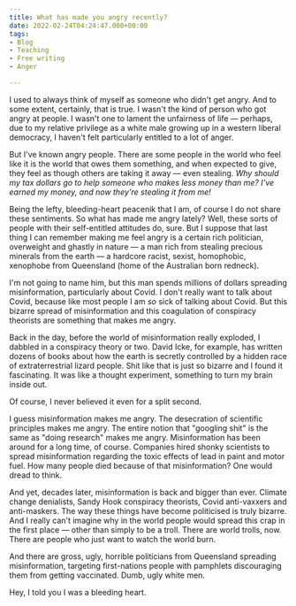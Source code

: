 ```yaml
---
title: What has made you angry recently?
date: 2022-02-24T04:24:47.000+00:00
tags:
- Blog
- Teaching
- Free writing
- Anger

---
```

I used to always think of myself as someone who didn't get angry. And to some extent, certainly, that is true. I wasn't the kind of person who got angry at people. I wasn't one to lament the unfairness of life — perhaps, due to my relative privilege as a white male growing up in a western liberal democracy, I haven't felt particularly entitled to a lot of anger.

<!--more-->

But I've known angry people. There are some people in the world who feel like it is the world that owes them something, and when expected to give, they feel as though others are taking it away — even stealing. _Why should my tax dollars go to help someone who makes less money than me? I've earned my money, and now they're stealing it from me!_

Being the lefty, bleeding-heart peacenik that I am, of course I do not share these sentiments. So what has made me angry lately? Well, these sorts of people with their self-entitled attitudes do, sure. But I suppose that last thing I can remember making me feel angry is a certain rich politician, overweight and ghastly in nature — a man rich from stealing precious minerals from the earth — a hardcore racist, sexist, homophobic, xenophobe from Queensland (home of the Australian born redneck).

I'm not going to name him, but this man spends millions of dollars spreading misinformation, particularly about Covid. I don't really want to talk about Covid, because like most people I am _so_ sick of talking about Covid. But this bizarre spread of misinformation and this coagulation of conspiracy theorists are something that makes me angry.

Back in the day, before the world of misinformation really exploded, I dabbled in a conspiracy theory or two. David Icke, for example, has written dozens of books about how the earth is secretly controlled by a hidden race of extraterrestrial lizard people. Shit like that is just so bizarre and I found it fascinating. It was like a thought experiment, something to turn my brain inside out.

Of course, I never believed it even for a split second.

I guess misinformation makes me angry. The desecration of scientific principles makes me angry. The entire notion that "googling shit" is the same as "doing research" makes me angry. Misinformation has been around for a long time, of course. Companies hired shonky scientists to spread misinformation regarding the toxic effects of lead in paint and motor fuel. How many people died because of that misinformation? One would dread to think.

And yet, decades later, misinformation is back and bigger than ever. Climate change denialists, Sandy Hook conspiracy theorists, Covid anti-vaxxers and anti-maskers. The way these things have become politicised is truly bizarre. And I really can't imagine why in the world people would spread this crap in the first place — other than simply to be a troll. There are world trolls, now. There are people who just want to watch the world burn.

And there are gross, ugly, horrible politicians from Queensland spreading misinformation, targeting first-nations people with pamphlets discouraging them from getting vaccinated. Dumb, ugly white men.

Hey, I told you I was a bleeding heart.